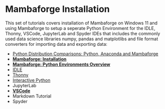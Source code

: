 # Mambaforge Installation

This set of tutorials covers installation of Mambaforge on Windows 11 and using Mambaforge to setup a seperate Python Environment for the IDLE, Thonny, VSCode, JupyterLab and Spyder IDEs that includes the commonly used data science libraries numpy, pandas and matplotlibs and file format converters for importing data and exporting data:

* [Python Distribution Comparisons: Python, Anaconda and Mambaforge](./distributions.md)
* **[Mambaforge: Installation](./mambaforge.md)**
* **[Mambaforge: Python Environments Overview](./environments.md)**
* [IDLE](./idle.md)
* [Thonny](./thonny.md)
* [Interactive Python](./ipython.md)
* JupyterLab
* **[VSCode](./vscode.md)**
* Markdown Tutorial
* Spyder
